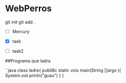 # WebPerros
git init 
git add .


- [ ] Mercury
- [x] task
- [ ] task2 


##Programa que ladra 

``java
class ladre{
publi8c static vois main(String []args ){
System.out.prinln("guau")
}
}
